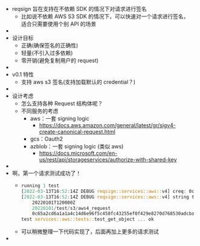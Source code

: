 - reqsign 旨在支持在不依赖 SDK 的情况下对请求进行签名
	- 比如说不依赖 AWS S3 SDK 的情况下，可以快速对一个请求进行签名，适合只需要使用个别 API 的场景
-
- 设计目标
	- 正确(确保签名的正确性)
	- 轻量(不引入过多依赖)
	- 零开销(避免复制用户的 request)
-
- v0.1 特性
	- 支持 aws s3 签名(支持加载默认的 credential？)
-
- 设计考虑
	- 怎么支持各种 Request 结构体呢？
	- 不同服务的考虑
		- aws：一套 signing logic
			- https://docs.aws.amazon.com/general/latest/gr/sigv4-create-canonical-request.html
		- gcs：Oauth2
		- azblob：一套 signing logic (类似 aws)
			- https://docs.microsoft.com/en-us/rest/api/storageservices/authorize-with-shared-key
-
- 啊，第一个请求测试成功了！
	- ```rust
	  running 1 test
	  [2022-03-13T16:52:14Z DEBUG reqsign::services::aws::v4] creq: 0c65a2cd6a1a1a4c14d6e96f5c458fc43255ef0f429e8270d768530adcba0030
	  [2022-03-13T16:52:14Z DEBUG reqsign::services::aws::v4] string to sign: AWS4-HMAC-SHA256
	      20220101T120000Z
	      20220101/test/s3/aws4_request
	      0c65a2cd6a1a1a4c14d6e96f5c458fc43255ef0f429e8270d768530adcba0030
	  test services::aws::tests::test_get_object ... ok
	  
	  
	  ```
	- 可以稍微整理一下代码实现了，后面再加上更多的请求测试
-